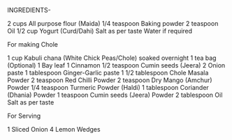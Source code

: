 INGREDIENTS-

2 cups All purpose flour (Maida)
1/4 teaspoon Baking powder
2 teaspoon Oil
1/2 cup Yogurt (Curd/Dahi)
Salt as per taste
Water if required

For making Chole

1 cup Kabuli chana (White Chick Peas/Chole) soaked overnight
1 tea bag (Optional)
1 Bay leaf
1 Cinnamon
1/2 teaspoon Cumin seeds (Jeera)
2 Onion paste
1 tablespoon Ginger-Garlic paste
1 1/2 tablespoon Chole Masala Powder
2 teaspoon Red Chilli Powder
2 teaspoon Dry Mango (Amchur) Powder
1/4 teaspoon Turmeric Powder (Haldi)
1 tablespoon Coriander (Dhania) Powder
1 teaspoon Cumin seeds (Jeera) Powder
2 tablespoon Oil
Salt as per taste

For Serving

1 Sliced Onion
4 Lemon Wedges